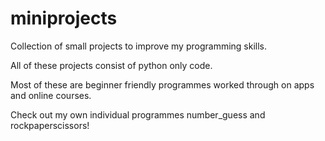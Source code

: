 # miniprojects

Collection of small projects to improve my programming skills.

All of these projects consist of python only code.
 
Most of these are beginner friendly programmes worked through on apps and online courses.

Check out my own individual programmes number_guess and rockpaperscissors!

